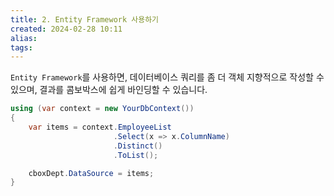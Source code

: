 ```yaml
---
title: 2. Entity Framework 사용하기
created: 2024-02-28 10:11
alias:
tags:
---
```

`Entity Framework`를 사용하면, 데이터베이스 쿼리를 좀 더 객체 지향적으로 작성할 수 있으며, 결과를 콤보박스에 쉽게 바인딩할 수 있습니다.

```csharp
using (var context = new YourDbContext())
{
    var items = context.EmployeeList
                       .Select(x => x.ColumnName)
                       .Distinct()
                       .ToList();

    cboxDept.DataSource = items;
}
```


